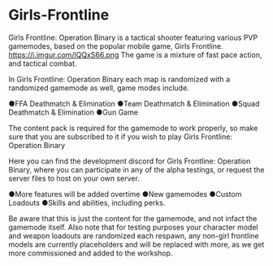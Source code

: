 # Girls-Frontline
Girls Frontline: Operation Binary is a tactical shooter featuring various PVP gamemodes, based on 
the popular mobile game, Girls Frontline.  
https://i.imgur.com/lQQxS66.png
The game is a mixture of fast pace action, and tactical combat.    

In Girls Frontline: Operation Binary each map is randomized with a randomized gamemode as well,
game modes include.  


●FFA Deathmatch & Elimination 
●Team Deathmatch & Elimination 
●Squad Deathmatch & Elimination 
●Gun Game  

The content pack is required for the gamemode to work properly, so make sure that you are 
subscribed to it if you wish to play Girls Frontline: Operation Binary    


Here you can find the development discord for Girls Frontline: Operation Binary, where you can 
participate in any of the alpha testings, or request the server files to host on your own server.    

●More features will be added overtime 
●New gamemodes 
●Custom Loadouts 
●Skills and abilities, including perks.    

Be aware that this is just the content for the gamemode, and not infact the gamemode itself. 
Also note that for testing purposes your character model and weapon loadouts are randomized each 
respawn, any non-girl frontline models are currently placeholders and will be replaced with more, 
as we get more commissioned and added to the workshop.
